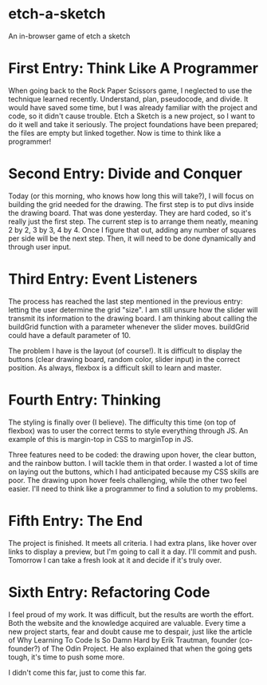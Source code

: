# etch-a-sketch
An in-browser game of etch a sketch

# First Entry: Think Like A Programmer

When going back to the Rock Paper Scissors game, I neglected to use the 
technique learned recently. Understand, plan, pseudocode, and divide. It 
would have saved some time, but I was already familiar with the project
and code, so it didn't cause trouble. Etch a Sketch is a new project, 
so I want to do it well and take it seriously. The project foundations 
have been prepared; the files are empty but linked together. Now is time
to think like a programmer!

# Second Entry: Divide and Conquer

Today (or this morning, who knows how long this will take?), I will
focus on building the grid needed for the drawing. The first step is to
put divs inside the drawing board. That was done yesterday. They are hard
coded, so it's really just the first step. The current step is to arrange
them neatly, meaning 2 by 2, 3 by 3, 4 by 4. Once I figure that out,
adding any number of squares per side will be the next step. Then, it will
need to be done dynamically and through user input. 

# Third Entry: Event Listeners

The process has reached the last step mentioned in the previous entry:
letting the user determine the grid "size". I am still unsure how the slider
will transmit its information to the drawing board. I am thinking about
calling the buildGrid function with a parameter whenever the slider moves.
buildGrid could have a default parameter of 10. 

The problem I have is the layout (of course!). It is difficult to display
the buttons (clear drawing board, random color, slider input) in the correct
position. As always, flexbox is a difficult skill to learn and master. 

# Fourth Entry: Thinking

The styling is finally over (I believe). The difficulty this time 
(on top of flexbox) was to user the correct terms to style everything
through JS. An example of this is margin-top in CSS to marginTop in JS. 

Three features need to be coded: the drawing upon hover, the clear button,
and the rainbow button. I will tackle them in that order. I wasted a lot 
of time on laying out the buttons, which I had anticipated because my
CSS skills are poor. The drawing upon hover feels challenging, while the 
other two feel easier. I'll need to think like a programmer to find a
solution to my problems. 

# Fifth Entry: The End

The project is finished. It meets all criteria. I had extra plans, like
hover over links to display a preview, but I'm going to call it a day. I'll
commit and push. Tomorrow I can take a fresh look at it and decide if it's
truly over. 

# Sixth Entry: Refactoring Code

I feel proud of my work. It was difficult, but the results are worth the
effort. Both the website and the knowledge acquired are valuable. Every
time a new project starts, fear and doubt cause me to despair, just like
the article of Why Learning To Code Is So Damn Hard by Erik Trautman,
founder (co-founder?) of The Odin Project. He also explained that when
the going gets tough, it's time to push some more. 

I didn't come this far, just to come this far.